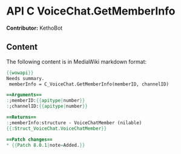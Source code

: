 # API C VoiceChat.GetMemberInfo

**Contributor:** KethoBot

## Content

The following content is in MediaWiki markdown format:

```mediawiki
{{wowapi}}
Needs summary.
 memberInfo = C_VoiceChat.GetMemberInfo(memberID, channelID)

==Arguments==
:;memberID:{{apitype|number}}
:;channelID:{{apitype|number}}

==Returns==
:;memberInfo:structure - VoiceChatMember (nilable)
{{:Struct_VoiceChat.VoiceChatMember}}

==Patch changes==
* {{Patch 8.0.1|note=Added.}}
```